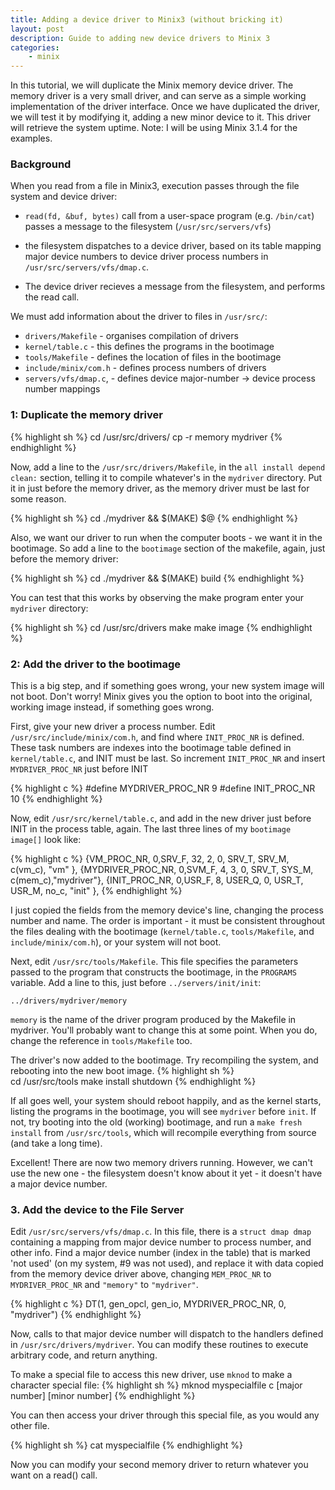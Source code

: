 ```yaml
---
title: Adding a device driver to Minix3 (without bricking it)
layout: post
description: Guide to adding new device drivers to Minix 3
categories:
    - minix
---
```


In this tutorial, we will duplicate the Minix memory device driver. The memory
driver is a very small driver, and can serve as a simple working implementation
of the driver interface. Once we have duplicated the driver, we will test it by
modifying it, adding a new minor device to it. This driver will retrieve the
system uptime. Note: I will be using Minix 3.1.4 for the examples.

### Background

When you read from a file in Minix3, execution passes through the file system
and device driver:

* `read(fd, &buf, bytes)` call from a user-space program (e.g. `/bin/cat`)
  passes a message to the filesystem (`/usr/src/servers/vfs`)

* the filesystem dispatches to a device driver, based on its table mapping
  major device numbers to device driver process numbers in
  `/usr/src/servers/vfs/dmap.c`.

* The device driver recieves a message from the filesystem, and performs the
  read call.

We must add information about the driver to files in `/usr/src/`: 

* `drivers/Makefile` - organises compilation of drivers
* `kernel/table.c` - this defines the programs in the bootimage
* `tools/Makefile` - defines the location of files in the bootimage
* `include/minix/com.h` - defines process numbers of drivers
* `servers/vfs/dmap.c`, - defines device major-number -> device process 
   number mappings

### 1: Duplicate the memory driver
{% highlight sh %}
cd /usr/src/drivers/
cp -r memory mydriver
{% endhighlight %}

Now, add a line to the `/usr/src/drivers/Makefile`, in the `all install depend
clean:` section, telling it to compile whatever's in the `mydriver` directory.
Put it in just before the memory driver, as the memory driver must be last for
some reason.

{% highlight sh %}
cd ./mydriver && $(MAKE) $@
{% endhighlight %}

Also, we want our driver to run when the computer boots - we want it in the
bootimage. So add a line to the `bootimage` section of the makefile, again,
just before the memory driver:

{% highlight sh %}
cd ./mydriver && $(MAKE) build
{% endhighlight %}

You can test that this works by observing the make program enter your
`mydriver` directory:

{% highlight sh %}
cd /usr/src/drivers
make
make image
{% endhighlight %}

### 2: Add the driver to the bootimage

This is a big step, and if something goes wrong, your new system image will not
boot. Don't worry! Minix gives you the option to boot into the original,
working image instead, if something goes wrong.

First, give your new driver a process number. Edit
`/usr/src/include/minix/com.h`, and find where `INIT_PROC_NR` is defined. These
task numbers are indexes into the bootimage table defined in `kernel/table.c`,
and INIT must be last. So increment `INIT_PROC_NR` and insert
`MYDRIVER_PROC_NR` just before INIT

{% highlight c %}
#define MYDRIVER_PROC_NR    9
#define INIT_PROC_NR        10 
{% endhighlight %}

Now, edit `/usr/src/kernel/table.c`, and add in the new driver just before INIT
in the process table, again. The last three lines of my `bootimage image[]`
look like:

{% highlight c %}
{VM_PROC_NR,        0,SRV_F, 32,      2, 0,  SRV_T, SRV_M, c(vm_c), "vm"    },
{MYDRIVER_PROC_NR,  0,SVM_F,  4,      3, 0,  SRV_T, SYS_M, c(mem_c),"mydriver"},
{INIT_PROC_NR,      0,USR_F,  8, USER_Q, 0,  USR_T, USR_M, no_c,    "init"  },
{% endhighlight %}

I just copied the fields from the memory device's line, changing the process
number and name. The order is important - it must be consistent throughout the
files dealing with the bootimage (`kernel/table.c`, `tools/Makefile`, and
`include/minix/com.h`), or your system will not boot.

Next, edit `/usr/src/tools/Makefile`. This file specifies the parameters passed
to the program that constructs the bootimage, in the `PROGRAMS` variable. Add a
line to this, just before `../servers/init/init`:

    ../drivers/mydriver/memory

`memory` is the name of the driver program produced by the Makefile in
mydriver. You'll probably want to change this at some point. When you do,
change the reference in `tools/Makefile` too.

The driver's now added to the bootimage. Try recompiling the system, and
rebooting into the new boot image.
{% highlight sh %}   
cd /usr/src/tools
make install
shutdown
{% endhighlight %}

If all goes well, your system should reboot happily, and as the kernel starts,
listing the programs in the bootimage, you will see `mydriver` before `init`.
If not, try booting into the old (working) bootimage, and run a `make fresh
install` from `/usr/src/tools`, which will recompile everything from source
(and take a long time).

Excellent! There are now two memory drivers running. However, we can't use the
new one - the filesystem doesn't know about it yet - it doesn't have a major
device number.

### 3. Add the device to the File Server

Edit `/usr/src/servers/vfs/dmap.c`. In this file, there is a `struct dmap dmap`
containing a mapping from major device number to process number, and other
info.  Find a major device number (index in the table) that is marked 'not
used' (on my system, #9 was not used), and replace it with data copied from the
memory device driver above, changing `MEM_PROC_NR` to `MYDRIVER_PROC_NR` and
`"memory"` to `"mydriver"`.

{% highlight c %}
DT(1, gen_opcl, gen_io, MYDRIVER_PROC_NR, 0, "mydriver")
{% endhighlight %}

Now, calls to that major device number will dispatch to the handlers defined in
`/usr/src/drivers/mydriver`. You can modify these routines to execute arbitrary
code, and return anything. 

To make a special file to access this new driver, use `mknod` to make a
character special file:
{% highlight sh %}
mknod myspecialfile c [major number] [minor number]
{% endhighlight %}

You can then access your driver through this special file, as you would any
other file.

{% highlight sh %}
cat myspecialfile
{% endhighlight %}

Now you can modify your second memory driver to return whatever you want on a
read() call.
